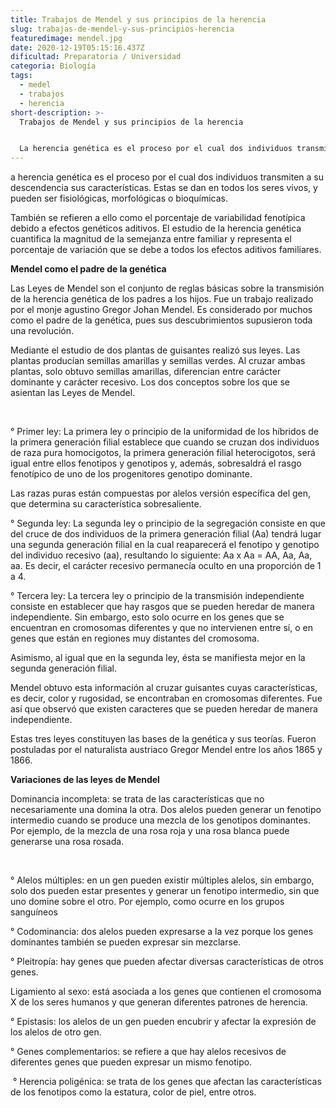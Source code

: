 ```yaml
---
title: Trabajos de Mendel y sus principios de la herencia
slug: trabajas-de-mendel-y-sus-principios-herencia
featuredimage: mendel.jpg
date: 2020-12-19T05:15:16.437Z
dificultad: Preparatoria / Universidad
categoria: Biología
tags:
  - medel
  - trabajos
  - herencia
short-description: >-
  Trabajos de Mendel y sus principios de la herencia


  La herencia genética es el proceso por el cual dos individuos transmiten a su descendencia sus características
---
```

a herencia genética es el proceso por el cual dos individuos transmiten a su descendencia sus características. Estas se dan en todos los seres vivos, y pueden ser fisiológicas, morfológicas o bioquímicas.



También se refieren a ello como el porcentaje de variabilidad fenotípica debido a efectos genéticos aditivos. El estudio de la herencia genética cuantifica la magnitud de la semejanza entre familiar y representa el porcentaje de variación que se debe a todos los efectos aditivos familiares.



**Mendel como el padre de la genética** 

Las Leyes de Mendel son el conjunto de reglas básicas sobre la transmisión de la herencia genética de los padres a los hijos. Fue un trabajo realizado por el monje agustino Gregor Johan Mendel. Es considerado por muchos como el padre de la genética, pues sus descubrimientos supusieron toda una revolución.



Mediante el estudio de dos plantas de guisantes realizó sus leyes. Las plantas producían semillas amarillas y semillas verdes. Al cruzar ambas plantas, solo obtuvo semillas amarillas, diferencian entre carácter dominante y carácter recesivo. Los dos conceptos sobre los que se asientan las Leyes de Mendel.

</br>

° Primer ley: La primera ley o principio de la uniformidad de los híbridos de la primera generación filial establece que cuando se cruzan dos individuos de raza pura homocigotos, la primera generación filial heterocigotos, será igual entre ellos fenotipos y genotipos y, además, sobresaldrá el rasgo fenotípico de uno de los progenitores genotipo dominante.

Las razas puras están compuestas por alelos versión específica del gen, que determina su característica sobresaliente.

° Segunda ley: La segunda ley o principio de la segregación consiste en que del cruce de dos individuos de la primera generación filial (Aa) tendrá lugar una segunda generación filial en la cual reaparecerá el fenotipo y genotipo del individuo recesivo (aa), resultando lo siguiente: Aa x Aa = AA, Aa, Aa, aa. Es decir, el carácter recesivo permanecía oculto en una proporción de 1 a 4.

° Tercera ley: La tercera ley o principio de la transmisión independiente consiste en establecer que hay rasgos que se pueden heredar de manera independiente. Sin embargo, esto solo ocurre en los genes que se encuentran en cromosomas diferentes y que no intervienen entre sí, o en genes que están en regiones muy distantes del cromosoma.



Asimismo, al igual que en la segunda ley, ésta se manifiesta mejor en la segunda generación filial.


Mendel obtuvo esta información al cruzar guisantes cuyas características, es decir, color y rugosidad, se encontraban en cromosomas diferentes. Fue así que observó que existen caracteres que se pueden heredar de manera independiente.

Estas tres leyes constituyen las bases de la genética y sus teorías. Fueron postuladas por el naturalista austriaco Gregor Mendel entre los años 1865 y 1866.



**Variaciones de las leyes de Mendel** 

Dominancia incompleta: se trata de las características que no necesariamente una domina la otra. Dos alelos pueden generar un fenotipo intermedio cuando se produce una mezcla de los genotipos dominantes. Por ejemplo, de la mezcla de una rosa roja y una rosa blanca puede generarse una rosa ros​​​​​ada.

</br>

° Alelos múltiples: en un gen pueden existir múltiples alelos, sin embargo, solo dos pueden estar presentes y generar un fenotipo intermedio, sin que uno domine sobre el otro. Por ejemplo, como ocurre en los grupos sanguíneos

° Codominancia: dos alelos pueden expresarse a la vez porque los genes dominantes también se pueden expresar sin mezclarse.

° Pleitropía: hay genes que pueden afectar diversas características de otros genes.

Ligamiento al sexo: está asociada a los genes que contienen el cromosoma X de los seres humanos y que generan diferentes patrones de herencia.

° Epistasis: los alelos de un gen pueden encubrir y afectar la expresión de los alelos de otro gen.

° Genes complementarios: se refiere a que hay alelos recesivos de diferentes genes que pueden expresar un mismo fenotipo.

 ° Herencia poligénica: se trata de los genes que afectan las características de los fenotipos como la estatura, color de piel, entre otros.